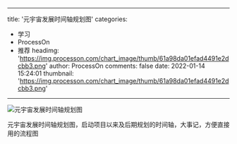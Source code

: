 
---
title: '元宇宙发展时间轴规划图'
categories: 
 - 学习
 - ProcessOn
 - 推荐
headimg: 'https://img.processon.com/chart_image/thumb/61a98da01efad4491e2dcbb3.png'
author: ProcessOn
comments: false
date: 2022-01-14 15:24:01
thumbnail: 'https://img.processon.com/chart_image/thumb/61a98da01efad4491e2dcbb3.png'
---

<div>   
<img class="thumb" alt="元宇宙发展时间轴规划图" src="https://img.processon.com/chart_image/thumb/61a98da01efad4491e2dcbb3.png" referrerpolicy="no-referrer">
<p>元宇宙发展时间轴规划图，启动项目以来及后期规划的时间轴，大事记，方便直接用的流程图</p>  
</div>
            
